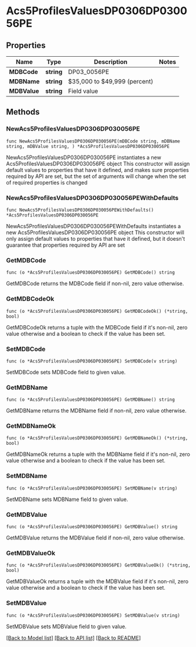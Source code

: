# Acs5ProfilesValuesDP0306DP030056PE

## Properties

Name | Type | Description | Notes
------------ | ------------- | ------------- | -------------
**MDBCode** | **string** | DP03_0056PE | 
**MDBName** | **string** | $35,000 to $49,999 (percent) | 
**MDBValue** | **string** | Field value | 

## Methods

### NewAcs5ProfilesValuesDP0306DP030056PE

`func NewAcs5ProfilesValuesDP0306DP030056PE(mDBCode string, mDBName string, mDBValue string, ) *Acs5ProfilesValuesDP0306DP030056PE`

NewAcs5ProfilesValuesDP0306DP030056PE instantiates a new Acs5ProfilesValuesDP0306DP030056PE object
This constructor will assign default values to properties that have it defined,
and makes sure properties required by API are set, but the set of arguments
will change when the set of required properties is changed

### NewAcs5ProfilesValuesDP0306DP030056PEWithDefaults

`func NewAcs5ProfilesValuesDP0306DP030056PEWithDefaults() *Acs5ProfilesValuesDP0306DP030056PE`

NewAcs5ProfilesValuesDP0306DP030056PEWithDefaults instantiates a new Acs5ProfilesValuesDP0306DP030056PE object
This constructor will only assign default values to properties that have it defined,
but it doesn't guarantee that properties required by API are set

### GetMDBCode

`func (o *Acs5ProfilesValuesDP0306DP030056PE) GetMDBCode() string`

GetMDBCode returns the MDBCode field if non-nil, zero value otherwise.

### GetMDBCodeOk

`func (o *Acs5ProfilesValuesDP0306DP030056PE) GetMDBCodeOk() (*string, bool)`

GetMDBCodeOk returns a tuple with the MDBCode field if it's non-nil, zero value otherwise
and a boolean to check if the value has been set.

### SetMDBCode

`func (o *Acs5ProfilesValuesDP0306DP030056PE) SetMDBCode(v string)`

SetMDBCode sets MDBCode field to given value.


### GetMDBName

`func (o *Acs5ProfilesValuesDP0306DP030056PE) GetMDBName() string`

GetMDBName returns the MDBName field if non-nil, zero value otherwise.

### GetMDBNameOk

`func (o *Acs5ProfilesValuesDP0306DP030056PE) GetMDBNameOk() (*string, bool)`

GetMDBNameOk returns a tuple with the MDBName field if it's non-nil, zero value otherwise
and a boolean to check if the value has been set.

### SetMDBName

`func (o *Acs5ProfilesValuesDP0306DP030056PE) SetMDBName(v string)`

SetMDBName sets MDBName field to given value.


### GetMDBValue

`func (o *Acs5ProfilesValuesDP0306DP030056PE) GetMDBValue() string`

GetMDBValue returns the MDBValue field if non-nil, zero value otherwise.

### GetMDBValueOk

`func (o *Acs5ProfilesValuesDP0306DP030056PE) GetMDBValueOk() (*string, bool)`

GetMDBValueOk returns a tuple with the MDBValue field if it's non-nil, zero value otherwise
and a boolean to check if the value has been set.

### SetMDBValue

`func (o *Acs5ProfilesValuesDP0306DP030056PE) SetMDBValue(v string)`

SetMDBValue sets MDBValue field to given value.



[[Back to Model list]](../README.md#documentation-for-models) [[Back to API list]](../README.md#documentation-for-api-endpoints) [[Back to README]](../README.md)


